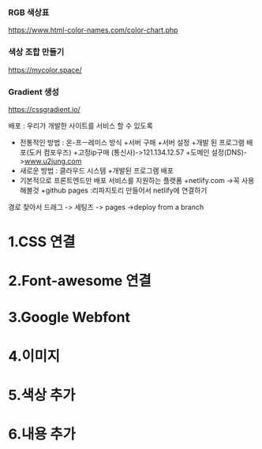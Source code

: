 ### RGB 색상표
https://www.html-color-names.com/color-chart.php

### 색상 조합 만들기
https://mycolor.space/

### Gradient 생성
https://cssgradient.io/

배포 : 우리가 개발한 사이트를 서비스 할 수 있도록

- 전통적인 방법 : 온-프ㅡ레미스 방식
    +서버 구매
    +서버 설정
    +개발 된 프로그램 배포(도커 컴포우즈)
    +고정ip구매 (통신사)->121.134.12.57
    +도메인 설정(DNS)->www.u2jung.com
- 새로운 방법 : 클라우드 시스템 
    +개발된 프로그램 배포
- 기본적으로 프론트엔드만 배포 서비스를 지원하는 플랫폼
    +netlify.com ->꼭 사용해볼것
    +github pages :리파지토리 만들어서 netlify에 연결하기

경로 찾아서 드래그 -> 세팅즈 -> pages ->deploy from a branch
# 1.CSS 연결
# 2.Font-awesome 연결
# 3.Google Webfont
# 4.이미지
# 5.색상 추가
# 6.내용 추가
